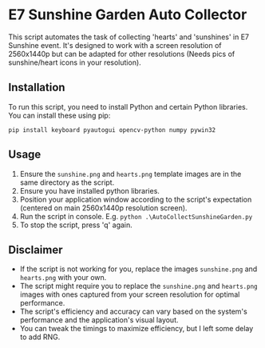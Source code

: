 
# E7 Sunshine Garden Auto Collector

This script automates the task of collecting 'hearts' and 'sunshines' in E7 Sunshine event. It's designed to work with a screen resolution of 2560x1440p but can be adapted for other resolutions (Needs pics of sunshine/heart icons in your resolution).

## Installation

To run this script, you need to install Python and certain Python libraries. You can install these using pip:

`pip install keyboard pyautogui opencv-python numpy pywin32` 

## Usage

1.  Ensure the `sunshine.png` and `hearts.png` template images are in the same directory as the script.
2.  Ensure you have installed python libraries.
3.  Position your application window according to the script's expectation (centered on main 2560x1440p resolution screen).
4.  Run the script in console. E.g.  `python .\AutoCollectSunshineGarden.py`
6.  To stop the script, press 'q' again.

## Disclaimer
- If the script is not working for you, replace the images `sunshine.png` and `hearts.png` with your own.
-   The script might require you to replace the `sunshine.png` and `hearts.png` images with ones captured from your screen resolution for optimal performance.
-   The script's efficiency and accuracy can vary based on the system's performance and the application's visual layout. 
- You can tweak the timings to maximize efficiency, but I left some delay to add RNG.